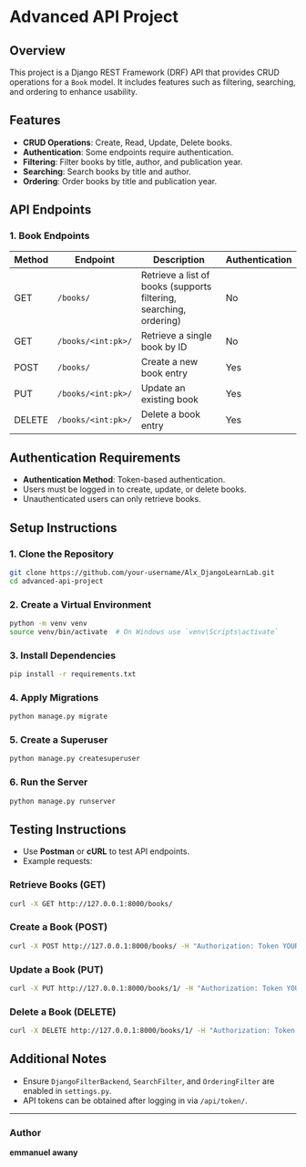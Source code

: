 # Advanced API Project

## Overview

This project is a Django REST Framework (DRF) API that provides CRUD operations for a `Book` model. It includes features such as filtering, searching, and ordering to enhance usability.

## Features

- **CRUD Operations**: Create, Read, Update, Delete books.
- **Authentication**: Some endpoints require authentication.
- **Filtering**: Filter books by title, author, and publication year.
- **Searching**: Search books by title and author.
- **Ordering**: Order books by title and publication year.

## API Endpoints

### 1. Book Endpoints

| Method | Endpoint           | Description                                                        | Authentication |
| ------ | ------------------ | ------------------------------------------------------------------ | -------------- |
| GET    | `/books/`          | Retrieve a list of books (supports filtering, searching, ordering) | No             |
| GET    | `/books/<int:pk>/` | Retrieve a single book by ID                                       | No             |
| POST   | `/books/`          | Create a new book entry                                            | Yes            |
| PUT    | `/books/<int:pk>/` | Update an existing book                                            | Yes            |
| DELETE | `/books/<int:pk>/` | Delete a book entry                                                | Yes            |

## Authentication Requirements

- **Authentication Method**: Token-based authentication.
- Users must be logged in to create, update, or delete books.
- Unauthenticated users can only retrieve books.

## Setup Instructions

### 1. Clone the Repository

```sh
git clone https://github.com/your-username/Alx_DjangoLearnLab.git
cd advanced-api-project
```

### 2. Create a Virtual Environment

```sh
python -m venv venv
source venv/bin/activate  # On Windows use `venv\Scripts\activate`
```

### 3. Install Dependencies

```sh
pip install -r requirements.txt
```

### 4. Apply Migrations

```sh
python manage.py migrate
```

### 5. Create a Superuser

```sh
python manage.py createsuperuser
```

### 6. Run the Server

```sh
python manage.py runserver
```

## Testing Instructions

- Use **Postman** or **cURL** to test API endpoints.
- Example requests:

### Retrieve Books (GET)

```sh
curl -X GET http://127.0.0.1:8000/books/
```

### Create a Book (POST)

```sh
curl -X POST http://127.0.0.1:8000/books/ -H "Authorization: Token YOUR_TOKEN" -H "Content-Type: application/json" -d '{"title": "New Book", "author": "John Doe", "publication_year": 2023}'
```

### Update a Book (PUT)

```sh
curl -X PUT http://127.0.0.1:8000/books/1/ -H "Authorization: Token YOUR_TOKEN" -H "Content-Type: application/json" -d '{"title": "Updated Book"}'
```

### Delete a Book (DELETE)

```sh
curl -X DELETE http://127.0.0.1:8000/books/1/ -H "Authorization: Token YOUR_TOKEN"
```

## Additional Notes

- Ensure `DjangoFilterBackend`, `SearchFilter`, and `OrderingFilter` are enabled in `settings.py`.
- API tokens can be obtained after logging in via `/api/token/`.

---

### Author

**emmanuel awany**

